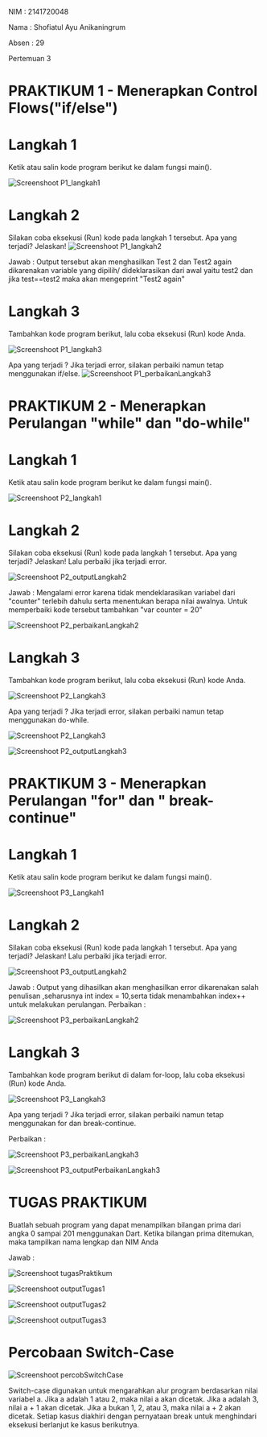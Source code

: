 NIM : 2141720048

Nama : Shofiatul Ayu Anikaningrum

Absen : 29

Pertemuan 3


# PRAKTIKUM 1 - Menerapkan Control Flows("if/else")
# Langkah 1
Ketik atau salin kode program berikut ke dalam fungsi main().

![Screenshoot P1_langkah1](docs/P3_langkah1.png)

# Langkah 2
Silakan coba eksekusi (Run) kode pada langkah 1 tersebut. Apa yang terjadi? Jelaskan!
![Screenshoot P1_langkah2](docs/P1_langkah2.png)

Jawab : Output tersebut akan menghasilkan Test 2 dan Test2 again dikarenakan variable yang dipilih/ dideklarasikan dari awal yaitu test2 dan jika test==test2 maka akan mengeprint "Test2 again"

# Langkah 3
Tambahkan kode program berikut, lalu coba eksekusi (Run) kode Anda.

![Screenshoot P1_langkah3](docs/P1_langkah3.png)

Apa yang terjadi ? Jika terjadi error, silakan perbaiki namun tetap menggunakan if/else.
![Screenshoot P1_perbaikanLangkah3](docs/P1_perbaikanLangkah3.png)


# PRAKTIKUM 2 - Menerapkan Perulangan "while" dan "do-while"

# Langkah 1
Ketik atau salin kode program berikut ke dalam fungsi main().

![Screenshoot P2_langkah1](docs/P2_langkah1.png)

# Langkah 2
Silakan coba eksekusi (Run) kode pada langkah 1 tersebut. Apa yang terjadi? Jelaskan! Lalu perbaiki jika terjadi error.

![Screenshoot P2_outputLangkah2](docs/P2_outputLangkah2.png)

Jawab : Mengalami error karena tidak mendeklarasikan variabel dari "counter" terlebih dahulu serta menentukan berapa nilai awalnya.
Untuk memperbaiki kode tersebut tambahkan "var counter = 20"

![Screenshoot P2_perbaikanLangkah2](docs/P2_perbaikanLangkah2.png)

# Langkah 3
Tambahkan kode program berikut, lalu coba eksekusi (Run) kode Anda.

![Screenshoot P2_Langkah3](docs/P2_Langkah3.png)

Apa yang terjadi ? Jika terjadi error, silakan perbaiki namun tetap menggunakan do-while.

![Screenshoot P2_Langkah3](docs/P2_Langkah3.png)

![Screenshoot P2_outputLangkah3](docs/P2_outputLangkah3.png)



# PRAKTIKUM 3 - Menerapkan Perulangan "for" dan " break-continue"

# Langkah 1
Ketik atau salin kode program berikut ke dalam fungsi main().

![Screenshoot P3_Langkah1](docs/P3_Langkah1.png)

# Langkah 2
Silakan coba eksekusi (Run) kode pada langkah 1 tersebut. Apa yang terjadi? Jelaskan! Lalu perbaiki jika terjadi error.

![Screenshoot P3_outputLangkah2](docs/P3_outputLangkah2.png)

Jawab : Output yang dihasilkan akan menghasilkan error dikarenakan salah penulisan ,seharusnya int index = 10,serta tidak menambahkan index++ untuk melakukan perulangan.
Perbaikan : 

![Screenshoot P3_perbaikanLangkah2](docs/P3_perbaikanLangkah2.png)

# Langkah 3
Tambahkan kode program berikut di dalam for-loop, lalu coba eksekusi (Run) kode Anda.

![Screenshoot P3_Langkah3](docs/P3_Langkah3.png)

Apa yang terjadi ? Jika terjadi error, silakan perbaiki namun tetap menggunakan for dan break-continue.

Perbaikan :

![Screenshoot P3_perbaikanLangkah3](docs/P3_perbaikanLangkah3.png)

![Screenshoot P3_outputPerbaikanLangkah3](docs/P3_outputPerbaikanLangkah3.png)



# TUGAS PRAKTIKUM
Buatlah sebuah program yang dapat menampilkan bilangan prima dari angka 0 sampai 201 menggunakan Dart. Ketika bilangan prima ditemukan, maka tampilkan nama lengkap dan NIM Anda

Jawab :

![Screenshoot tugasPraktikum](docs/tugasPraktikum.png)

![Screenshoot outputTugas1](docs/outputTugas1.png)

![Screenshoot outputTugas2](docs/outputTugas2.png)

![Screenshoot outputTugas3](docs/outputTugas3.png)


# Percobaan Switch-Case

![Screenshoot percobSwitchCase](docs/percobSwitchCase.png)

Switch-case digunakan untuk mengarahkan alur program berdasarkan nilai variabel a. Jika a adalah 1 atau 2, maka nilai a akan dicetak. Jika a adalah 3, nilai a + 1 akan dicetak. Jika a bukan 1, 2, atau 3, maka nilai a + 2 akan dicetak. Setiap kasus diakhiri dengan pernyataan break untuk menghindari eksekusi berlanjut ke kasus berikutnya.
















